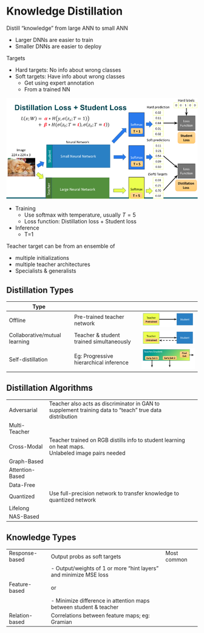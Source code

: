 # Knowledge Distillation

Distill “knowledge” from large ANN to small ANN

- Larger DNNs are easier to train
- Smaller DNNs are easier to deploy

Targets

- Hard targets: No info about wrong classes
- Soft targets: Have info about wrong classes
  - Get using expert annotation
  - From a trained NN

![image-20240516164935232](./assets/image-20240516164935232.png)

- Training
  - Use softmax with temperature, usually $T=5$ 
  - Loss function: Distillation loss + Student loss
- Inference
  - T=1

Teacher target can be from an ensemble of

- multiple initializations
- multiple teacher architectures
- Specialists & generalists

## Distillation Types

| Type                          |                                          |                                                              |
| ----------------------------- | ---------------------------------------- | ------------------------------------------------------------ |
| Offline                       | Pre-trained teacher network              | ![image-20240516171550952](./assets/image-20240516171550952.png) |
| Collaborative/mutual learning | Teacher & student trained simultaneously | ![image-20240516171557459](./assets/image-20240516171557459.png) |
| Self-distillation             | Eg: Progressive hierarchical inference   | ![image-20240516171459334](./assets/image-20240516171459334.png) |

## Distillation Algorithms

|                 |                                                              |      |
| --------------- | ------------------------------------------------------------ | ---- |
| Adversarial     | Teacher also acts as discriminator in GAN to supplement training data to “teach” true data distribution |      |
| Multi-Teacher   |                                                              |      |
| Cross-Modal     | Teacher trained on RGB distills info to student learning on heat maps.<br />Unlabeled image pairs needed |      |
| Graph-Based     |                                                              |      |
| Attention-Based |                                                              |      |
| Data-Free       |                                                              |      |
| Quantized       | Use full-precision network to transfer knowledge to quantized network |      |
| Lifelong        |                                                              |      |
| NAS-Based       |                                                              |      |

## Knowledge Types

|                |                                                              |             |
| -------------- | ------------------------------------------------------------ | ----------- |
| Response-based | Output probs as soft targets                                 | Most common |
| Feature-based  | - Output/weights of 1 or more “hint layers” and minimize MSE loss<br /><br />or<br /><br />- Minimize difference in attention maps between student & teacher |             |
| Relation-based | Correlations between feature maps; eg: Gramian               |             |


